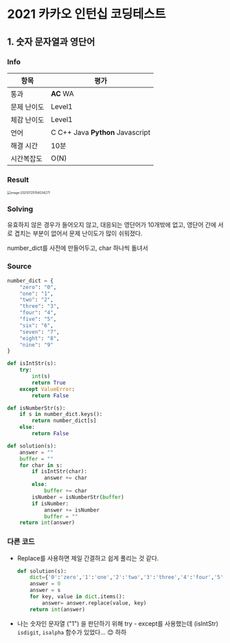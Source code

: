# 2021 카카오 인턴십 코딩테스트
## 1. 숫자 문자열과 영단어

### Info

| 항목        | 평가                             |
| ----------- | -------------------------------- |
| 통과        | **AC** WA                        |
| 문제 난이도 | Level1                           |
| 체감 난이도 | Level1                           |
| 언어        | C C++ Java **Python** Javascript |
| 해결 시간   | 10분                             |
| 시간복잡도  | O(N)                             |

### Result

<img src="2021_카카오_인턴십.assets/image-20210725154034271.png" alt="image-20210725154034271" style="zoom:50%;" />

### Solving

유효하지 않은 경우가 들어오지 않고, 대응되는 영단어가 10개밖에 없고, 영단어 간에 서로 겹치는 부분이 없어서 문제 난이도가 많이 쉬워졌다.

number_dict를 사전에 만들어두고, char 하나씩 돎녀서

### Source

```python
number_dict = {
    "zero": "0",
    "one": "1",
    "two": "2",
    "three": "3",
    "four": "4",
    "five": "5",
    "six": "6",
    "seven": "7",
    "eight": "8",
    "nine": "9"
}

def isIntStr(s):
    try: 
        int(s)
        return True
    except ValueError:
        return False

def isNumberStr(s):
    if s in number_dict.keys():
        return number_dict[s]
    else:
        return False

def solution(s):
    answer = ""
    buffer = ""
    for char in s:
        if isIntStr(char):
            answer += char
        else:
            buffer += char
        isNumber = isNumberStr(buffer)
        if isNumber:
            answer += isNumber
            buffer = ""
    return int(answer)
```

### 다른 코드

- Replace를 사용하면 제일 간결하고 쉽게 풀리는 것 같다.

  ```python
  def solution(s):
      dict={'0':'zero','1':'one','2':'two','3':'three','4':'four','5':'five','6':'six','7':'seven','8':'eight','9':'nine','10':'ten'}
      answer = 0
      answer = s
      for key, value in dict.items():
          answer= answer.replace(value, key)
      return int(answer)
  ```

- 나는 숫자인 문자열 ("1") 을 판단하기 위해 try - except를 사용했는데 (isIntStr) `isdigit`, `isalpha` 함수가 있었다... 😊 하하

